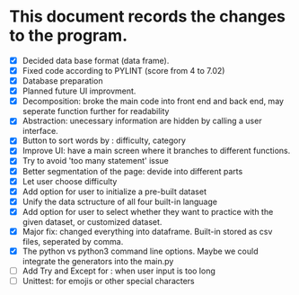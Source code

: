 # This document records the changes to the program.
* [x] Decided data base format (data frame).
* [x] Fixed code according to PYLINT (score from 4 to 7.02)
* [x] Database preparation
* [x] Planned future UI improvment.  
* [x] Decomposition: broke the main code into front end and back end, may seperate function further for readability
* [x] Abstraction: unecessary information are hidden by calling a user interface. 
* [x] Button to sort words by : difficulty, category
* [x] Improve UI: have a main screen where it branches to different functions.
* [x] Try to avoid 'too many statement' issue
* [x] Better segmentation of the page: devide into different parts
* [x] Let user choose difficulty
* [x] Add option for user to initialize a pre-built dataset
* [x] Unify the data sctructure of all four built-in language
* [x] Add option for user to select whether they want to practice with the given dataset, or customized dataset.
* [x] Major fix: changed everything into dataframe. Built-in stored as csv files, seperated by comma.
* [x] The python vs python3 command line options. Maybe we could integrate the generators into the main.py
* [ ] Add Try and Except for : when user input is too long
* [ ] Unittest: for emojis or other special characters
